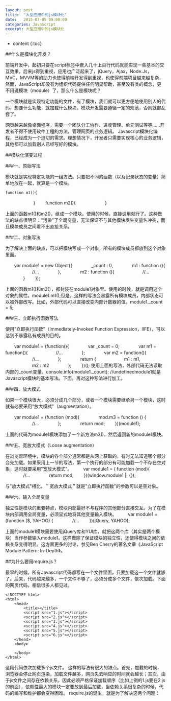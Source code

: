 ```yaml
---
layout: post
title:  "大型应用中的js模块化"
date:   2015-07-05 09:00:00
categories: JavaScript
excerpt: 大型应用中的js模块化
---
```


* content
{:toc}


##什么是模块化开发？

前端开发中，起初只要在script标签中嵌入几十上百行代码就能实现一些基本的交互效果，后来js得到重视，应用也广泛起来了，jQuery，Ajax，Node.Js，MVC，MVVM等的助力也使得前端开发得到重视，也使得前端项目越来越复杂，然而，JavaScript却没有为组织代码提供任何明显帮助，甚至没有类的概念，更不用说模块（module）了，那么什么是模块呢？

一个模块就是实现特定功能的文件，有了模块，我们就可以更方便地使用别人的代码，想要什么功能，就加载什么模块。模块开发需要遵循一定的规范，否则就都乱套了。

网页越来越像桌面程序，需要一个团队分工协作、进度管理、单元测试等等......开发者不得不使用软件工程的方法，管理网页的业务逻辑。
Javascript模块化编程，已经成为一个迫切的需求。理想情况下，开发者只需要实现核心的业务逻辑，其他都可以加载别人已经写好的模块。


##模块化演变过程

###一、原始写法

模块就是实现特定功能的一组方法。只要把不同的函数（以及记录状态的变量）简单地放在一起，就算是一个模块。

	function m1(){
　　　　
　　}
　　function m2(){
　　　　
　　}

上面的函数m1()和m2()，组成一个模块。使用的时候，直接调用就行了。这种做法的缺点很明显："污染"了全局变量，无法保证不与其他模块发生变量名冲突，而且模块成员之间看不出直接关系。

###二、对象写法

为了解决上面的缺点，可以把模块写成一个对象，所有的模块成员都放到这个对象里面。

　　var module1 = new Object({
　　　　_count : 0,
　　　　m1 : function (){
　　　　　　//...
　　　　},
　　　　m2 : function (){
　　　　　　//...
　　　　}
　　});

上面的函数m1()和m2(），都封装在module1对象里。使用的时候，就是调用这个对象的属性。module1.m1();但是，这样的写法会暴露所有模块成员，内部状态可以被外部改写。比如，外部代码可以直接改变内部计数器的值。module1._count = 5;

###三、立即执行函数写法

使用"立即执行函数"（Immediately-Invoked Function Expression，IIFE），可以达到不暴露私有成员的目的。

　　var module1 = (function(){
　　　　var _count = 0;
　　　　var m1 = function(){
　　　　　　//...
　　　　};
　　　　var m2 = function(){
　　　　　　//...
　　　　};
　　　　return {
　　　　　　m1 : m1,
　　　　　　m2 : m2
　　　　};
　　})();
使用上面的写法，外部代码无法读取内部的_count变量。console.info(module1._count); //undefinedmodule1就是Javascript模块的基本写法。下面，再对这种写法进行加工。

###四、放大模式

如果一个模块很大，必须分成几个部分，或者一个模块需要继承另一个模块，这时就有必要采用"放大模式"（augmentation）。

　　var module1 = (function (mod){
　　　　mod.m3 = function () {
　　　　　　//...
　　　　};
　　　　return mod;
　　})(module1);

上面的代码为module1模块添加了一个新方法m3()，然后返回新的module1模块。

###五、宽放大模式（Loose augmentation）

在浏览器环境中，模块的各个部分通常都是从网上获取的，有时无法知道哪个部分会先加载。如果采用上一节的写法，第一个执行的部分有可能加载一个不存在空对象，这时就要采用"宽放大模式"。
　　
	var module1 = ( function (mod){
　　　　//...
　　　　return mod;
　　})(window.module1 || {});

与"放大模式"相比，＂宽放大模式＂就是"立即执行函数"的参数可以是空对象。

###六、输入全局变量

独立性是模块的重要特点，模块内部最好不与程序的其他部分直接交互。为了在模块内部调用全局变量，必须显式地将其他变量输入模块。
　　
	var module1 = (function ($, YAHOO) {
　　　　//...
　　})(jQuery, YAHOO);

上面的module1模块需要使用jQuery库和YUI库，就把这两个库（其实是两个模块）当作参数输入module1。这样做除了保证模块的独立性，还使得模块之间的依赖关系变得明显。这方面更多的讨论，参见Ben Cherry的著名文章《JavaScript Module Pattern: In-Depth》。


##为什么要用require.js？

最早的时候，所有Javascript代码都写在一个文件里面，只要加载这一个文件就够了。后来，代码越来越多，一个文件不够了，必须分成多个文件，依次加载。下面的网页代码，相信很多人都见过。

	<!DOCTYPE html>
	<html>
		<head>
			<title></title>
			<script src="1.js"></script>	
			<script src="2.js"></script>
			<script src="3.js"></script>
			<script src="4.js"></script>
			<script src="5.js"></script>
			<script src="6.js"></script>
		</head>
		<body>

		</body>
	</html>
	
这段代码依次加载多个js文件。
这样的写法有很大的缺点。首先，加载的时候，浏览器会停止网页渲染，加载文件越多，网页失去响应的时间就会越长；其次，由于js文件之间存在依赖关系，因此必须严格保证加载顺序（比如上例的1.js要在2.js的前面），依赖性最大的模块一定要放到最后加载，当依赖关系很复杂的时候，代码的编写和维护都会变得困难。
require.js的诞生，就是为了解决这两个问题：








